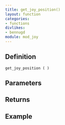 ```yaml
---
title: get_joy_position()
layout: function
categories:
- functions
divlikes:
- bennugd
module: mod_joy
---
```


## Definition

    get_joy_position ( )

## Parameters

## Returns

## Example
